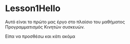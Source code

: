 # Lesson1Hello

Αυτό είναι το πρώτο μας έργο στο πλαίσιο του μαθήματος Προγραμματισμός Κινητών συσκευών.


Είπα να προσθέσω και κάτι ακόμα